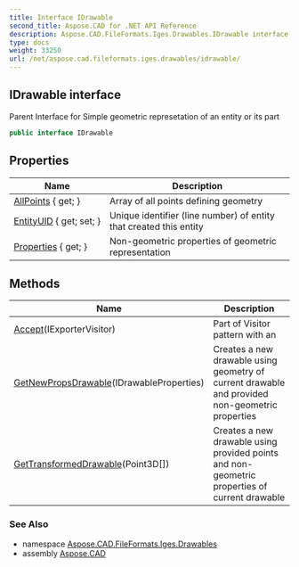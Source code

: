 ```yaml
---
title: Interface IDrawable
second_title: Aspose.CAD for .NET API Reference
description: Aspose.CAD.FileFormats.Iges.Drawables.IDrawable interface. Parent Interface for Simple geometric represetation of an entity or its part
type: docs
weight: 33250
url: /net/aspose.cad.fileformats.iges.drawables/idrawable/
---
```

## IDrawable interface

Parent Interface for Simple geometric represetation of an entity or its part

```csharp
public interface IDrawable
```

## Properties

| Name | Description |
| --- | --- |
| [AllPoints](../../aspose.cad.fileformats.iges.drawables/idrawable/allpoints/) { get; } | Array of all points defining geometry |
| [EntityUID](../../aspose.cad.fileformats.iges.drawables/idrawable/entityuid/) { get; set; } | Unique identifier (line number) of entity that created this entity |
| [Properties](../../aspose.cad.fileformats.iges.drawables/idrawable/properties/) { get; } | Non-geometric properties of geometric representation |

## Methods

| Name | Description |
| --- | --- |
| [Accept](../../aspose.cad.fileformats.iges.drawables/idrawable/accept/)(IExporterVisitor) | Part of Visitor pattern with an |
| [GetNewPropsDrawable](../../aspose.cad.fileformats.iges.drawables/idrawable/getnewpropsdrawable/)(IDrawableProperties) | Creates a new drawable using geometry of current drawable and provided non-geometric properties |
| [GetTransformedDrawable](../../aspose.cad.fileformats.iges.drawables/idrawable/gettransformeddrawable/)(Point3D[]) | Creates a new drawable using provided points and non-geometric properties of current drawable |

### See Also

* namespace [Aspose.CAD.FileFormats.Iges.Drawables](../../aspose.cad.fileformats.iges.drawables/)
* assembly [Aspose.CAD](../../)


